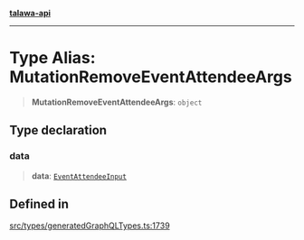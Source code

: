 [**talawa-api**](../../../README.md)

***

# Type Alias: MutationRemoveEventAttendeeArgs

> **MutationRemoveEventAttendeeArgs**: `object`

## Type declaration

### data

> **data**: [`EventAttendeeInput`](EventAttendeeInput.md)

## Defined in

[src/types/generatedGraphQLTypes.ts:1739](https://github.com/Suyash878/talawa-api/blob/e4413cec641a837926071678fed3c7f67234e31e/src/types/generatedGraphQLTypes.ts#L1739)
